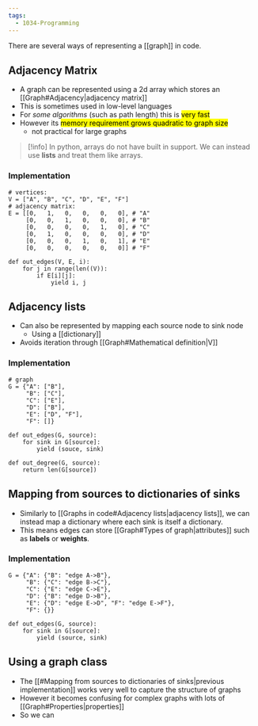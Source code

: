 ```yaml
---
tags:
  - 1034-Programming
---
```

There are several ways of representing a [[graph]] in code.

## Adjacency Matrix
- A graph can be represented using a 2d array which stores an [[Graph#Adjacency|adjacency matrix]]
- This is sometimes used in low-level languages
- For *some algorithms* (such as path length) this is <mark class="hltr-green">very fast</mark>
- However its <mark class="hltr-red">memory requirement grows quadratic to graph size</mark> 
	- not practical for large graphs

> [!info] 
> In python, arrays do not have built in support. We can instead use **lists** and treat them like arrays.

### Implementation

```
# vertices:
V = ["A", "B", "C", "D", "E", "F"]
# adjacency matrix:
E = [[0,   1,   0,   0,   0,   0], # "A"
     [0,   0,   1,   0,   0,   0], # "B"
     [0,   0,   0,   0,   1,   0], # "C"
     [0,   1,   0,   0,   0,   0], # "D"
     [0,   0,   0,   1,   0,   1], # "E"
     [0,   0,   0,   0,   0,   0]] # "F"

def out_edges(V, E, i):
    for j in range(len((V)):
        if E[i][j]:
            yield i, j
```

## Adjacency lists
- Can also be represented by mapping each source node to sink node
	- Using a [[dictionary]]
- Avoids iteration through [[Graph#Mathematical definition|V]]

### Implementation
```
# graph
G = {"A": ["B"],
     "B": ["C"],
     "C": ["E"],
     "D": ["B"],
     "E": ["D", "F"],
     "F": []}

def out_edges(G, source):
    for sink in G[source]:
        yield (souce, sink)

def out_degree(G, source):
    return len(G[source])
```

## Mapping from sources to dictionaries of sinks 
- Similarly to [[Graphs in code#Adjacency lists|adjacency lists]], we can instead map a dictionary where each sink is itself a dictionary.
- This means edges can store [[Graph#Types of graph|attributes]] such as **labels** or **weights**.

### Implementation
```
G = {"A": {"B": "edge A->B"},
     "B": {"C": "edge B->C"},
     "C": {"E": "edge C->E"},
     "D": {"B": "edge D->B"},
     "E": {"D": "edge E->D", "F": "edge E->F"},
     "F": {}}

def out_edges(G, source):
    for sink in G[source]:
        yield (source, sink)
```

## Using a graph class
- The [[#Mapping from sources to dictionaries of sinks|previous implementation]] works very well to capture the structure of graphs
- However it becomes confusing for complex graphs with lots of [[Graph#Properties|properties]]
- So we can 